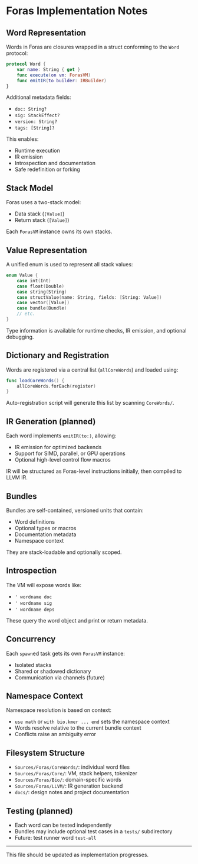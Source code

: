 # Foras Implementation Notes

## Word Representation
Words in Foras are closures wrapped in a struct conforming to the `Word` protocol:

```swift
protocol Word {
    var name: String { get }
    func execute(on vm: ForasVM)
    func emitIR(to builder: IRBuilder)
}
```

Additional metadata fields:
- `doc: String?`
- `sig: StackEffect?`
- `version: String?`
- `tags: [String]?`

This enables:
- Runtime execution
- IR emission
- Introspection and documentation
- Safe redefinition or forking

## Stack Model
Foras uses a two-stack model:
- Data stack (`[Value]`)
- Return stack (`[Value]`)

Each `ForasVM` instance owns its own stacks.

## Value Representation
A unified enum is used to represent all stack values:

```swift
enum Value {
    case int(Int)
    case float(Double)
    case string(String)
    case structValue(name: String, fields: [String: Value])
    case vector([Value])
    case bundle(Bundle)
    // etc.
}
```

Type information is available for runtime checks, IR emission, and optional debugging.

## Dictionary and Registration
Words are registered via a central list (`allCoreWords`) and loaded using:

```swift
func loadCoreWords() {
    allCoreWords.forEach(register)
}
```

Auto-registration script will generate this list by scanning `CoreWords/`.

## IR Generation (planned)
Each word implements `emitIR(to:)`, allowing:
- IR emission for optimized backends
- Support for SIMD, parallel, or GPU operations
- Optional high-level control flow macros

IR will be structured as Foras-level instructions initially, then compiled to LLVM IR.

## Bundles
Bundles are self-contained, versioned units that contain:
- Word definitions
- Optional types or macros
- Documentation metadata
- Namespace context

They are stack-loadable and optionally scoped.

## Introspection
The VM will expose words like:
- `' wordname doc`
- `' wordname sig`
- `' wordname deps`

These query the word object and print or return metadata.

## Concurrency
Each `spawn`ed task gets its own `ForasVM` instance:
- Isolated stacks
- Shared or shadowed dictionary
- Communication via channels (future)

## Namespace Context
Namespace resolution is based on context:
- `use math` or `with bio.kmer ... end` sets the namespace context
- Words resolve relative to the current bundle context
- Conflicts raise an ambiguity error

## Filesystem Structure
- `Sources/Foras/CoreWords/`: individual word files
- `Sources/Foras/Core/`: VM, stack helpers, tokenizer
- `Sources/Foras/Bio/`: domain-specific words
- `Sources/Foras/LLVM/`: IR generation backend
- `docs/`: design notes and project documentation

## Testing (planned)
- Each word can be tested independently
- Bundles may include optional test cases in a `tests/` subdirectory
- Future: test runner word `test-all`

---

This file should be updated as implementation progresses.

